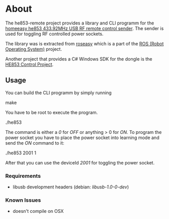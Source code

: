# About

The he853-remote project provides a library and CLI programm for the 
[homeeasy he853 433.92MHz USB RF remote control sender](http://www.elro.eu/en/products/category/home_automation/home_easy/zenders2/pc_afstandsbediening_usb_dongle).
The sender is used for toggling RF controlled power sockets.

The library was is extracted from [roseasy](http://ros.org/wiki/roseasy)
which is a part of the [ROS (Robot Operating System)](http://www.ros.org/wiki/) project.

Another project that provides a C# Windows SDK for the dongle is
the [HE853 Control Project](http://he853control.sourceforge.net/).

## Usage

You can build the CLI programm by simply running

  make
 
You have to be root to execute the program.

  ./he853 <deviceId> <command>

The command is either a *0* for *OFF* or anything > 0 for *ON*.
To program the power socket you have to place the power socket into learning 
mode and send the *ON* command to it:

  ./he853 2001 1

After that you can use the deviceId *2001* for toggling the power socket.

### Requirements

* libusb development headers (debian: *libusb-1.0-0-dev*) 

### Known Issues

* doesn't compile on OSX
